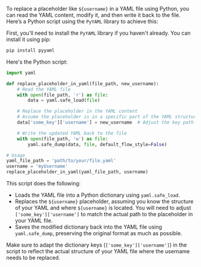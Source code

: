 To replace a placeholder like `${username}` in a YAML file using Python, you can read the YAML content, modify it, and then write it back to the file. Here’s a Python script using the `PyYAML` library to achieve this:

First, you'll need to install the `PyYAML` library if you haven't already. You can install it using pip:

```bash
pip install pyyaml
```

Here's the Python script:

```python
import yaml

def replace_placeholder_in_yaml(file_path, new_username):
    # Read the YAML file
    with open(file_path, 'r') as file:
        data = yaml.safe_load(file)

    # Replace the placeholder in the YAML content
    # Assume the placeholder is in a specific part of the YAML structure
    data['some_key']['username'] = new_username  # Adjust the key path as needed

    # Write the updated YAML back to the file
    with open(file_path, 'w') as file:
        yaml.safe_dump(data, file, default_flow_style=False)

# Usage
yaml_file_path = 'path/to/your/file.yaml'
username = 'myUsername'
replace_placeholder_in_yaml(yaml_file_path, username)
```

This script does the following:

- Loads the YAML file into a Python dictionary using `yaml.safe_load`.
- Replaces the `${username}` placeholder, assuming you know the structure of your YAML and where `${username}` is located. You will need to adjust `['some_key']['username']` to match the actual path to the placeholder in your YAML file.
- Saves the modified dictionary back into the YAML file using `yaml.safe_dump`, preserving the original format as much as possible.

Make sure to adapt the dictionary keys (`['some_key']['username']`) in the script to reflect the actual structure of your YAML file where the username needs to be replaced.